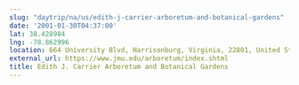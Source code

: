 ```yaml
---
slug: "daytrip/na/us/edith-j-carrier-arboretum-and-botanical-gardens"
date: '2001-01-30T04:37:00'
lat: 38.428984
lng: -78.862996
location: 664 University Blvd, Harrisonburg, Virginia, 22801, United States
external_url: https://www.jmu.edu/arboretum/index.shtml
title: Edith J. Carrier Arboretum and Botanical Gardens
---
```



